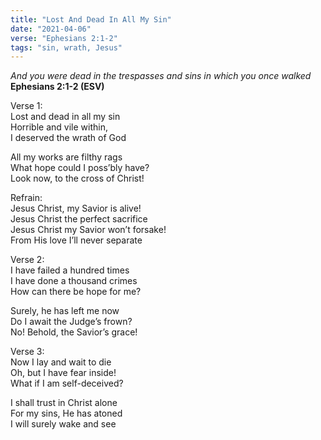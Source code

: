 ```yaml
---
title: "Lost And Dead In All My Sin"
date: "2021-04-06"
verse: "Ephesians 2:1-2"
tags: "sin, wrath, Jesus"
---
```


*And you were dead in the trespasses and sins in which you once walked*  
**Ephesians 2:1-2 (ESV)**

Verse 1:  
Lost and dead in all my sin  
Horrible and vile within,  
I deserved the wrath of God

All my works are filthy rags  
What hope could I poss’bly have?  
Look now, to the cross of Christ!

Refrain:  
Jesus Christ, my Savior is alive!  
Jesus Christ the perfect sacrifice  
Jesus Christ my Savior won’t forsake!  
From His love I’ll never separate

Verse 2:  
I have failed a hundred times  
I have done a thousand crimes  
How can there be hope for me?

Surely, he has left me now  
Do I await the Judge’s frown?  
No! Behold, the Savior’s grace!

Verse 3:  
Now I lay and wait to die  
Oh, but I have fear inside!  
What if I am self-deceived?

I shall trust in Christ alone  
For my sins, He has atoned  
I will surely wake and see
